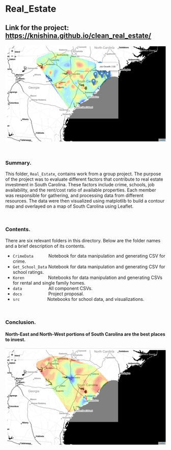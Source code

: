 # Real_Estate

## Link for the project: https://knishina.github.io/clean_real_estate/

![SummaryPicture](https://github.com/knishina/Real_Estate/blob/master/Images/02.png)

<br />

### Summary.
This folder, `Real_Estate`, contains work from a group project.  The purpose of the project was to evaluate different factors that contribute to real estate investment in South Carolina.  These factors include crime, schools, job availability, and the rent/cost ratio of available properties.  Each member was responsible for gathering, and processing data from different resources.  The data were then visualized using matplotlib to build a contour map and overlayed on a map of South Carolina using Leaflet.

<br />

### Contents.
There are six relevant folders in this directory.  Below are the folder names and a brief description of its contents.
- `CrimeData` &nbsp; &nbsp; &nbsp;&nbsp; &nbsp; &nbsp; Notebook for data manipulation and generating CSV for crime.
- `Get_School_Data` Notebook for data manipulation and generating CSV for school ratings.
- `Koren` &nbsp; &nbsp; &nbsp; &nbsp; &nbsp; &nbsp; &nbsp; &nbsp; &nbsp; Notebooks for data manipulation and generating CSVs for rental and single family homes.
- `data` &nbsp; &nbsp; &nbsp; &nbsp; &nbsp; &nbsp; &nbsp; &nbsp; &nbsp; &nbsp; All component CSVs.
- `docs` &nbsp; &nbsp; &nbsp; &nbsp; &nbsp; &nbsp; &nbsp; &nbsp; &nbsp; &nbsp; Project proposal.
- `src` &nbsp; &nbsp; &nbsp; &nbsp; &nbsp; &nbsp; &nbsp; &nbsp; &nbsp; &nbsp; &nbsp;Notebooks for school data, and visualizations.

<br />

### Conclusion.
#### North-East and North-West portions of South Carolina are the best places to invest.
![Conclusion](https://github.com/knishina/Real_Estate/blob/master/Images/01.png)
 

